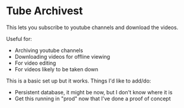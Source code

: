 # Tube Archivest

This lets you subscribe to youtube channels and download the videos.

Useful for:

* Archiving youtube channels
* Downloading videos for offline viewing   
* For video editing
* For videos likely to be taken down

This is a basic set up but it works. Things I'd like to add/do:

* Persistent database, it might be now, but I don't know where it is
* Get this running in "prod" now that I've done a proof of concept
